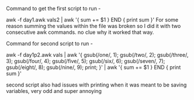 Command to get the first script to run -

awk -f day1.awk vals2 | awk '{ sum += $1 } END { print sum }' 
For some reason summing the values within the file was broken so I did it with two consecutive awk commands. no clue why it worked that way.

Command for second script to run -

awk -f day1p2.awk vals | awk '{
    gsub(/one/, 1);
    gsub(/two/, 2);
    gsub(/three/, 3);
    gsub(/four/, 4);
    gsub(/five/, 5);
    gsub(/six/, 6);
    gsub(/seven/, 7);
    gsub(/eight/, 8);
    gsub(/nine/, 9);
    print;
}' | awk '{ sum += $1 } END { print sum }'

second script also had issues with printing when it was meant to be saving variables, very odd and super annoying
